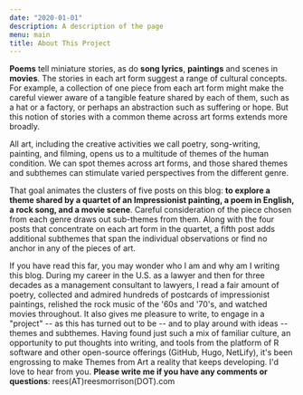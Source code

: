 ```yaml
---
date: "2020-01-01"
description: A description of the page
menu: main
title: About This Project
---
```


**Poems** tell miniature stories, as do **song lyrics**, **paintings** and scenes in **movies**.  The stories in each art form suggest a range of cultural concepts.  For example, a collection of one piece from each art form might make the careful viewer aware of a tangible feature shared by each of them, such as a hat or a factory, or perhaps an abstraction such as suffering or hope.  But this notion of stories with a common theme across art forms extends more broadly. 

All art, including the creative activities we call poetry, song-writing, painting, and filming, opens us to a multitude of themes of the human condition.  We can spot themes across art forms, and those shared themes and subthemes can stimulate varied perspectives from the different genre.

That goal animates the clusters of five posts on this blog: **to explore a theme shared by a quartet  of an Impressionist painting, a poem in English, a rock song, and a movie scene**.  Careful consideration of the piece chosen from each genre draws out sub-themes from them.  Along with the four posts that concentrate on each art form in the quartet, a fifth post adds additional subthemes that span the individual observations or find no anchor in any of the pieces of art.  


If you have read this far, you may wonder who I am and why am I writing this blog.  During my career in the U.S. as a lawyer and then for three decades as a management consultant to lawyers, I read a fair amount of poetry, collected and admired hundreds of postcards of impressionist paintings, relished the rock music of the '60s and '70's, and watched movies throughout.  It also gives me pleasure to write, to engage in a "project" -- as this has turned out to be -- and to play around with ideas -- themes and subthemes.  Having found just such a mix of familiar culture, an opportunity to put thoughts into writing, and tools from the platform of R software and other open-source offerings (GitHub, Hugo, NetLify), it's been engrossing to make Themes from Art a reality that keeps developing.  I'd love to hear from you.  **Please write me if you have any comments or questions**: rees(AT)reesmorrison(DOT).com



